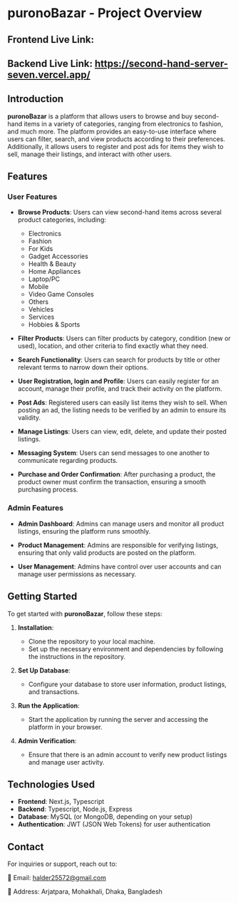 # puronoBazar - Project Overview

## Frontend Live Link:

## Backend Live Link: https://second-hand-server-seven.vercel.app/

## Introduction

**puronoBazar** is a platform that allows users to browse and buy second-hand items in a variety of categories, ranging from electronics to fashion, and much more. The platform provides an easy-to-use interface where users can filter, search, and view products according to their preferences. Additionally, it allows users to register and post ads for items they wish to sell, manage their listings, and interact with other users.

## Features

### User Features

- **Browse Products**: Users can view second-hand items across several product categories, including:

  - Electronics
  - Fashion
  - For Kids
  - Gadget Accessories
  - Health & Beauty
  - Home Appliances
  - Laptop/PC
  - Mobile
  - Video Game Consoles
  - Others
  - Vehicles
  - Services
  - Hobbies & Sports

- **Filter Products**: Users can filter products by category, condition (new or used), location, and other criteria to find exactly what they need.

- **Search Functionality**: Users can search for products by title or other relevant terms to narrow down their options.

- **User Registration, login and Profile**: Users can easily register for an account, manage their profile, and track their activity on the platform.

- **Post Ads**: Registered users can easily list items they wish to sell. When posting an ad, the listing needs to be verified by an admin to ensure its validity.

- **Manage Listings**: Users can view, edit, delete, and update their posted listings.

- **Messaging System**: Users can send messages to one another to communicate regarding products.

- **Purchase and Order Confirmation**: After purchasing a product, the product owner must confirm the transaction, ensuring a smooth purchasing process.

### Admin Features

- **Admin Dashboard**: Admins can manage users and monitor all product listings, ensuring the platform runs smoothly.

- **Product Management**: Admins are responsible for verifying listings, ensuring that only valid products are posted on the platform.

- **User Management**: Admins have control over user accounts and can manage user permissions as necessary.

## Getting Started

To get started with **puronoBazar**, follow these steps:

1. **Installation**:

   - Clone the repository to your local machine.
   - Set up the necessary environment and dependencies by following the instructions in the repository.

2. **Set Up Database**:

   - Configure your database to store user information, product listings, and transactions.

3. **Run the Application**:

   - Start the application by running the server and accessing the platform in your browser.

4. **Admin Verification**:
   - Ensure that there is an admin account to verify new product listings and manage user activity.

## Technologies Used

- **Frontend**: Next.js, Typescript
- **Backend**: Typescript, Node.js, Express
- **Database**: MySQL (or MongoDB, depending on your setup)
- **Authentication**: JWT (JSON Web Tokens) for user authentication

## Contact

For inquiries or support, reach out to:

📧 Email: halder25572@gmail.com

📍 Address: Arjatpara, Mohakhali, Dhaka, Bangladesh
